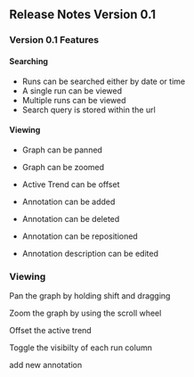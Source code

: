 ## Release Notes Version 0.1

### Version 0.1 Features

#### Searching

- Runs can be searched either by date or time
- A single run can be viewed
- Multiple runs can be viewed
- Search query is stored within the url
 
#### Viewing

- Graph can be panned
- Graph can be zoomed
- Active Trend can be offset

- Annotation can be added
- Annotation can be deleted
- Annotation can be repositioned
- Annotation description can be edited


 
 
### Viewing

Pan the graph by holding shift and dragging 

Zoom the graph by using the scroll wheel

Offset the active trend

Toggle the visibilty of each run column

add new annotation

